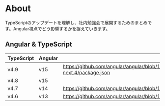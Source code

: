 # About

TypeScriptのアップデートを理解し、社内勉強会で展開するためのまとめです。Angular視点でどう影響するかを捉えていきます。

## Angular & TypeScript

<table><thead><tr><th width="206">TypeScript</th><th width="151">Angular</th><th data-type="content-ref"></th></tr></thead><tbody><tr><td>v4.9</td><td>v15</td><td><a href="https://github.com/angular/angular/blob/15.2.0-next.4/package.json">https://github.com/angular/angular/blob/15.2.0-next.4/package.json</a></td></tr><tr><td>v4.8</td><td>v15</td><td></td></tr><tr><td>v4.7</td><td>v14</td><td><a href="https://github.com/angular/angular/blob/14.0.7/package.json">https://github.com/angular/angular/blob/14.0.7/package.json</a></td></tr><tr><td>v4.6</td><td>v13</td><td><a href="https://github.com/angular/angular/blob/13.3.12/package.json">https://github.com/angular/angular/blob/13.3.12/package.json</a></td></tr></tbody></table>
